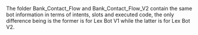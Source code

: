 The folder Bank_Contact_Flow and Bank_Contact_Flow_V2 contain the same bot information in terms of intents, slots and executed code, the only difference being is the former is for Lex Bot V1 while the latter is for Lex Bot V2.
